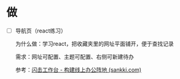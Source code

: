 # 做

- [ ] 导航页（react练习）

  为什么做：学习react，把收藏夹里的网址平面铺开，便于查找记录

  需求：网址可配置、主题可配置、右侧可新建待办

  参考：[闪击工作台 - 构建线上办公阵地 (sankki.com)](https://nav.sankki.com/#/index)